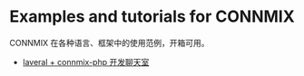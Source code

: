# Examples and tutorials for CONNMIX

CONNMIX 在各种语言、框架中的使用范例，开箱可用。

- [laveral + connmix-php 开发聊天室](laveral-chat)

